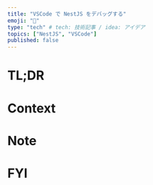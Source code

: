 ```yaml
---
title: "VSCode で NestJS をデバッグする"
emoji: "📑"
type: "tech" # tech: 技術記事 / idea: アイデア
topics: ["NestJS", "VSCode"]
published: false
---
```


# TL;DR

# Context

# Note

# FYI
